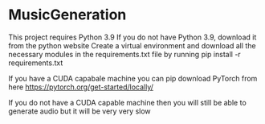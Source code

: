 # MusicGeneration

This project requires Python 3.9
If you do not have Python 3.9, download it from the python website
Create a virtual environment and download all the necessary modules in the requirements.txt file by running
pip install -r requirements.txt

If you have a CUDA capabale machine you can pip download PyTorch from here https://pytorch.org/get-started/locally/

If you do not have a CUDA capable machine then you will still be able to generate audio
but it will be very very slow
